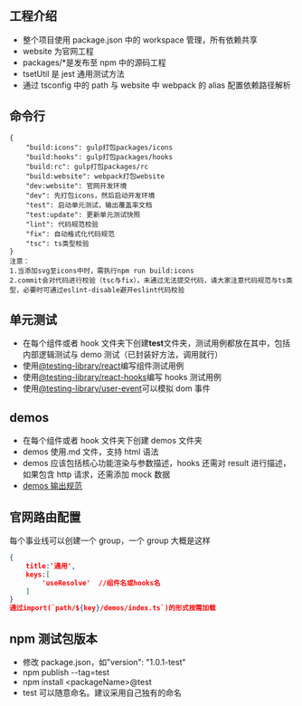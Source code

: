 ## 工程介绍

- 整个项目使用 package.json 中的 workspace 管理，所有依赖共享
- website 为官网工程
- packages/\*是发布至 npm 中的源码工程
- tsetUtil 是 jest 通用测试方法
- 通过 tsconfig 中的 path 与 website 中 webpack 的 alias 配置依赖路径解析

## 命令行

```
{
    "build:icons": gulp打包packages/icons
    "build:hooks": gulp打包packages/hooks
    "build:rc": gulp打包packages/rc
    "build:website": webpack打包website
    "dev:website": 官网开发环境
    "dev": 先打包icons，然后启动开发环境
    "test": 启动单元测试，输出覆盖率文档
    "test:update": 更新单元测试快照
    "lint": 代码规范校验
    "fix": 自动格式化代码规范
    "tsc": ts类型校验
}
注意：
1.当添加svg至icons中时，需执行npm run build:icons
2.commit会对代码进行校验（tsc与fix），未通过无法提交代码，请大家注意代码规范与ts类型，必要时可通过eslint-disable避开eslint代码校验
```

## 单元测试

- 在每个组件或者 hook 文件夹下创建**test**文件夹，测试用例都放在其中，包括内部逻辑测试与 demo 测试（已封装好方法，调用就行）
- 使用[@testing-library/react](https://testing-library.com/docs/react-testing-library/intro)编写组件测试用例
- 使用[@testing-library/react-hooks](https://react-hooks-testing-library.com/reference/api/)编写 hooks 测试用例
- 使用[@testing-library/user-event](https://testing-library.com/docs/ecosystem-user-event)可以模拟 dom 事件

## demos

- 在每个组件或者 hook 文件夹下创建 demos 文件夹
- demos 使用.md 文件，支持 html 语法
- demos 应该包括核心功能渲染与参数描述，hooks 还需对 result 进行描述，如果包含 http 请求，还需添加 mock 数据
- [demos 输出规范](https://gitlab.leke.cn/frontend/fe-basics/leke-base/-/blob/master/packages/rc/components/MiniHeader/demos/index.ts)

## 官网路由配置

每个事业线可以创建一个 group，一个 group 大概是这样

```json
{
    title:'通用',
    keys:[
        'useResolve'  //组件名或hooks名
    ]
}
通过import(`path/${key}/demos/index.ts`)的形式按需加载
```

## npm 测试包版本

- 修改 package.json，如"version": "1.0.1-test"
- npm publish --tag=test
- npm install \<packageName\>@test
- test 可以随意命名。建议采用自己独有的命名
